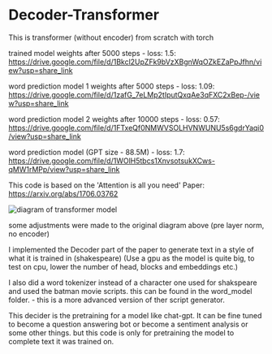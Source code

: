 # Decoder-Transformer
This is transformer (without encoder) from scratch with torch

trained model weights after 5000 steps - loss: 1.5: https://drive.google.com/file/d/1Bkcl2UpZFk9bVzXBgnWqOZkEZaPpJfhn/view?usp=share_link

word prediction model 1 weights after 5000 steps - loss: 1.09: https://drive.google.com/file/d/1zafG_7eLMp2tIputQxqAe3qFXC2xBep-/view?usp=share_link

word prediction model 2 weights after 10000 steps - loss: 0.57: https://drive.google.com/file/d/1FTxeQf0NMWVSOLHVNWUNU5s6gdrYaqi0/view?usp=share_link

word prediction model (GPT size - 88.5M) - loss: 1.7: https://drive.google.com/file/d/1WOlH5tbcs1XnvsotsukXCws-qMW1rMPp/view?usp=share_link

This code is based on the 'Attention is all you need' Paper: https://arxiv.org/abs/1706.03762

![diagram of transformer model](https://machinelearningmastery.com/wp-content/uploads/2021/08/attention_research_1.png)

some adjustments were made to the original diagram above (pre layer norm, no encoder)

I implemented the Decoder part of the paper to generate text in a style of what it is trained in (shakespeare)
(Use a gpu as the model is quite big, to test on cpu, lower the number of head, blocks and embeddings etc.)

I also did a word tokenizer instead of a character one used for shakspeare and used the batman movie scripts. this
can be found in the word_model folder. - this is a more advanced version of ther script generator.

This decider is the pretraining for a model like chat-gpt. It can be fine tuned to become a question answering bot or become a sentiment analysis
or some other things. but this code is only for pretraining the model to complete text it was trained on.
